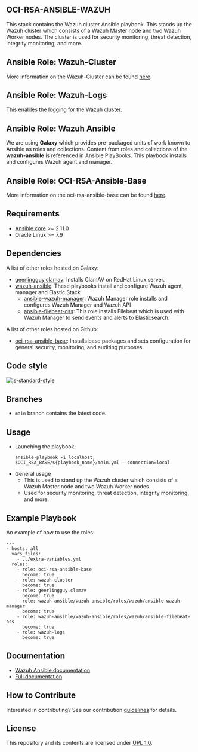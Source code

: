 ## OCI-RSA-ANSIBLE-WAZUH
This stack contains the Wazuh cluster Ansible playbook. This stands up the Wazuh cluster which consists of a Wazuh 
Master node and two Wazuh Worker nodes. The cluster is used for security monitoring, threat detection, integrity monitoring, 
and more.

## Ansible Role: Wazuh-Cluster
More information on the Wazuh-Cluster can be found [here](/wazuh-cluster/README.md).

## Ansible Role: Wazuh-Logs
This enables the logging for the Wazuh cluster.

## Ansible Role: Wazuh Ansible
We are using <b>Galaxy</b> which provides pre-packaged units of work known to Ansible as roles and collections. Content from 
roles and collections of the <b>wazuh-ansible</b> is referenced in Ansible PlayBooks. This playbook installs and 
configures Wazuh agent and manager.

## Ansible Role: OCI-RSA-Ansible-Base
More information on the oci-rsa-ansible-base can be found [here](https://bitbucket.oci.oraclecorp.com/projects/RSA/repos/oci-rsa-ansible-base).

## Requirements

- [Ansible core](https://docs.ansible.com/ansible-core/devel/index.html) >= 2.11.0
- Oracle Linux >= 7.9

Dependencies
------------

A list of other roles hosted on Galaxy:
* [geerlingguy.clamav](https://github.com/geerlingguy/ansible-role-clamav): Installs ClamAV on RedHat Linux server.
* [wazuh-ansible](https://github.com/wazuh/wazuh-ansible): These playbooks install and configure Wazuh agent, manager and 
  Elastic Stack
  - [ansible-wazuh-manager](https://github.com/wazuh/wazuh-ansible/tree/master/roles/wazuh/ansible-wazuh-manager): Wazuh
    Manager role installs and configures Wazuh Manager and Wazuh API
  - [ansible-filebeat-oss](https://github.com/wazuh/wazuh-ansible/tree/master/roles/wazuh/ansible-filebeat-oss): This role 
    installs Filebeat which is used with Wazuh Manager to send events and alerts to Elasticsearch.

A list of other roles hosted on Github:
* [oci-rsa-ansible-base](https://bitbucket.oci.oraclecorp.com/projects/RSA/repos/oci-rsa-ansible-base): Installs base 
  packages and sets configuration for general security, monitoring, and auditing purposes.
    

## Code style

[![js-standard-style](https://img.shields.io/badge/code%20style-standard-brightgreen.svg?style=flat)](https://github.com/oracle-quickstart)
 

## Branches
* `main` branch contains the latest code.


## Usage
* Launching the playbook:
    ```
    ansible-playbook -i localhost, $OCI_RSA_BASE/${playbook_name}/main.yml --connection=local 
    ```
* General usage
  - This is used to stand up the Wazuh cluster which consists of a Wazuh Master node and two Wazuh Worker nodes. 
  - Used for security monitoring, threat detection, integrity monitoring, and more.
  


Example Playbook
----------------

An example of how to use the roles:

    ---
    - hosts: all
      vars_files:
        - ../extra-variables.yml
      roles: 
        - role: oci-rsa-ansible-base
          become: true
        - role: wazuh-cluster
          become: true
        - role: geerlingguy.clamav
          become: true
        - role: wazuh-ansible/wazuh-ansible/roles/wazuh/ansible-wazuh-manager
          become: true
        - role: wazuh-ansible/wazuh-ansible/roles/wazuh/ansible-filebeat-oss
          become: true
        - role: wazuh-logs
          become: true

## Documentation

* [Wazuh Ansible documentation](https://documentation.wazuh.com/current/deploying-with-ansible/index.html)
* [Full documentation](http://documentation.wazuh.com)

## How to Contribute
Interested in contributing?  See our contribution [guidelines](CONTRIBUTE.md) for details.

## License
This repository and its contents are licensed under [UPL 1.0](https://opensource.org/licenses/UPL).